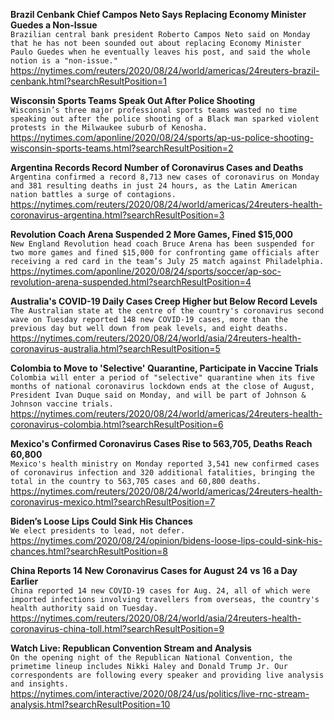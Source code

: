 **Brazil Cenbank Chief Campos Neto Says Replacing Economy Minister Guedes a Non-Issue**\
`Brazilian central bank president Roberto Campos Neto said on Monday that he has not been sounded out about replacing Economy Minister Paulo Guedes when he eventually leaves his post, and said the whole notion is a "non-issue."`\
https://nytimes.com/reuters/2020/08/24/world/americas/24reuters-brazil-cenbank.html?searchResultPosition=1

**Wisconsin Sports Teams Speak Out After Police Shooting**\
`Wisconsin’s three major professional sports teams wasted no time speaking out after the police shooting of a Black man sparked violent protests in the Milwaukee suburb of Kenosha.`\
https://nytimes.com/aponline/2020/08/24/sports/ap-us-police-shooting-wisconsin-sports-teams.html?searchResultPosition=2

**Argentina Records Record Number of Coronavirus Cases and Deaths**\
`Argentina confirmed a record 8,713 new cases of coronavirus on Monday and 381 resulting deaths in just 24 hours, as the Latin American nation battles a surge of contagions. `\
https://nytimes.com/reuters/2020/08/24/world/americas/24reuters-health-coronavirus-argentina.html?searchResultPosition=3

**Revolution Coach Arena Suspended 2 More Games, Fined $15,000**\
`New England Revolution head coach Bruce Arena has been suspended for two more games and fined $15,000 for confronting game officials after receiving a red card in the team’s July 25 match against Philadelphia.`\
https://nytimes.com/aponline/2020/08/24/sports/soccer/ap-soc-revolution-arena-suspended.html?searchResultPosition=4

**Australia's COVID-19 Daily Cases Creep Higher but Below Record Levels**\
`The Australian state at the centre of the country's coronavirus second wave on Tuesday reported 148 new COVID-19 cases, more than the previous day but well down from peak levels, and eight deaths. `\
https://nytimes.com/reuters/2020/08/24/world/asia/24reuters-health-coronavirus-australia.html?searchResultPosition=5

**Colombia to Move to 'Selective' Quarantine, Participate in Vaccine Trials**\
`Colombia will enter a period of "selective" quarantine when its five months of national coronavirus lockdown ends at the close of August, President Ivan Duque said on Monday, and will be part of Johnson & Johnson vaccine trials.`\
https://nytimes.com/reuters/2020/08/24/world/americas/24reuters-health-coronavirus-colombia.html?searchResultPosition=6

**Mexico's Confirmed Coronavirus Cases Rise to 563,705, Deaths Reach 60,800**\
`Mexico's health ministry on Monday reported 3,541 new confirmed cases of coronavirus infection and 320 additional fatalities, bringing the total in the country to 563,705 cases and 60,800 deaths.`\
https://nytimes.com/reuters/2020/08/24/world/americas/24reuters-health-coronavirus-mexico.html?searchResultPosition=7

**Biden’s Loose Lips Could Sink His Chances**\
`We elect presidents to lead, not defer.`\
https://nytimes.com/2020/08/24/opinion/bidens-loose-lips-could-sink-his-chances.html?searchResultPosition=8

**China Reports 14 New Coronavirus Cases for August 24 vs 16 a Day Earlier**\
`China reported 14 new COVID-19 cases for Aug. 24, all of which were imported infections involving travellers from overseas, the country's health authority said on Tuesday.  `\
https://nytimes.com/reuters/2020/08/24/world/asia/24reuters-health-coronavirus-china-toll.html?searchResultPosition=9

**Watch Live: Republican Convention Stream and Analysis**\
`On the opening night of the Republican National Convention, the primetime lineup includes Nikki Haley and Donald Trump Jr. Our correspondents are following every speaker and providing live analysis and insights.`\
https://nytimes.com/interactive/2020/08/24/us/politics/live-rnc-stream-analysis.html?searchResultPosition=10

